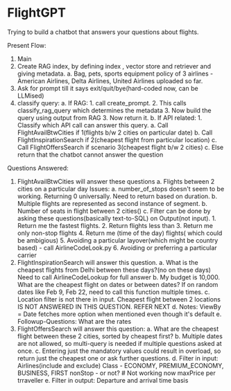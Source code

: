 # FlightGPT
Trying to build a chatbot that answers your questions about flights.

Present Flow:

1. Main
2. Create RAG index, by defining index , vector store and retriever and giving metadata.
    a. Bag, pets, sports equipment policy of 3 airlines - American Airlines, Delta Airlines, United Airlines uploaded so far.
3. Ask for prompt till it says exit/quit/bye(hard-coded now, can be LLMised)
4. classify query:
    a. If RAG:
        1. call create_prompt.
        2. This calls classify_rag_query which determines the metadata
        3. Now build the query using output from RAG
        3. Now return it.
    b. If API related:
        1. Classify which API call can answer this query.
            a. Call FlightAvailBtwCities if 1(flights b/w 2 cities on particular date)
            b. Call FlightInspirationSearch if 2(cheapest flight from particular location)
            c. Call FlightOffersSearch if scenario 3(cheapest flight b/w 2 cities)
    c. Else return that the chatbot cannot answer the question

Questions Answered:

1. FlightAvailBtwCities will answer these questions
    a. Flights between 2 cities on a particular day 
    Issues:
        a. number_of_stops doesn't seem to be working. Returning 0 universally. 
        Need to return based on duration.
        b. Multiple flights are represented as second instance of segment.
    b. Number of seats in flight between 2 cities()
    c. Filter can be done by asking these questions(basically text-to-SQL) on Output(not input).
        1. Return me the fastest flights.
        2. Return flights less than 
        3. Return me only non-stop flights
        4. Return me (time of the day) flights( which could be ambigious)
        5. Avoiding a particular layover(which might be country based) - call AirlineCodeLook.py
        6. Avoiding or preferring a particular carrier
2. FlightInspirationSearch will answer this question.
    a. What is the cheapest flights from Delhi between these days?(no on these days)
        Need to call AirlineCodeLookup for full answer
    b. My budget is 10,000. What are the cheapest flight on dates or between dates?
        If on random dates like Feb 9, Feb 22, need to call this function multiple times.
    c. Location filter is not there in input.
        Cheapest flight between 2 locations IS NOT ANSWERED IN THIS QUESTION. REFER NEXT
    d. Notes:
        ViewBy = Date fetches more option when mentioned even though it's default
    e. Followup-Questions:
        What are the rates
3. FlightOffersSearch will answer this question:
    a. What are the cheapest flight between these 2 cities, sorted by cheapest first?
    b. Multiple dates are not allowed, so multi-query is needed if multiple questions asked at once.
    c. Entering just the mandatory values could result in overload, so return just the cheapest one or ask further questions.
    d. Filter in input:
        Airlines(include and exclude)
        Class - ECONOMY, PREMIUM_ECONOMY, BUSINESS, FIRST
        nonStop - or not? # Not working now
        maxPrice per trraveller
    e. Filter in output:
        Departure and arrival time basis


    





